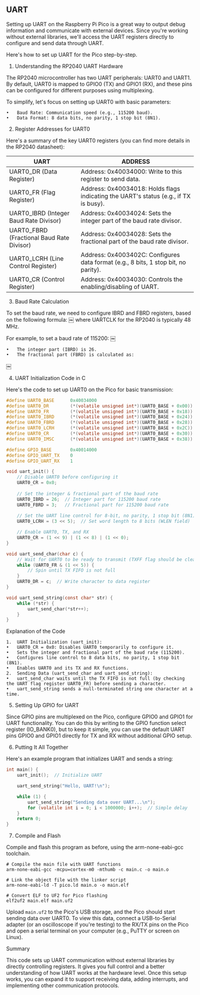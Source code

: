 ## UART

Setting up UART on the Raspberry Pi Pico is a great way to output debug information and communicate with external devices. Since you're working without external libraries, we'll access the UART registers directly to configure and send data through UART.

Here's how to set up UART for the Pico step-by-step.

1. Understanding the RP2040 UART Hardware

The RP2040 microcontroller has two UART peripherals: UART0 and UART1. By default, UART0 is mapped to GPIO0 (TX) and GPIO1 (RX), and these pins can be configured for different purposes using multiplexing.

To simplify, let's focus on setting up UART0 with basic parameters:

	•	Baud Rate: Communication speed (e.g., 115200 baud).
	•	Data Format: 8 data bits, no parity, 1 stop bit (8N1).

2. Register Addresses for UART0

Here's a summary of the key UART0 registers (you can find more details in the RP2040 datasheet):

| UART | ADDRESS |
|-|-|
| UART0_DR (Data Register) |  Address: 0x40034000: Write to this register to send data. |
| UART0_FR (Flag Register) |  Address: 0x40034018: Holds flags indicating the UART's status (e.g., if TX is busy). |
| UART0_IBRD (Integer Baud Rate Divisor) |  Address: 0x40034024: Sets the integer part of the baud rate divisor. |
| UART0_FBRD (Fractional Baud Rate Divisor) |  Address: 0x40034028: Sets the fractional part of the baud rate divisor. |
| UART0_LCRH (Line Control Register) |  Address: 0x4003402C: Configures data format (e.g., 8 bits, 1 stop bit, no parity). |
| UART0_CR (Control Register) |  Address: 0x40034030: Controls the enabling/disabling of UART. |

3. Baud Rate Calculation

To set the baud rate, we need to configure IBRD and FBRD registers, based on the following formula:
￼
where UARTCLK for the RP2040 is typically 48 MHz.

For example, to set a baud rate of 115200:
￼

	•	The integer part (IBRD) is 26.
	•	The fractional part (FBRD) is calculated as:
￼

4. UART Initialization Code in C

Here's the code to set up UART0 on the Pico for basic transmission:

```c
#define UART0_BASE      0x40034000
#define UART0_DR        (*(volatile unsigned int*)(UART0_BASE + 0x00))
#define UART0_FR        (*(volatile unsigned int*)(UART0_BASE + 0x18))
#define UART0_IBRD      (*(volatile unsigned int*)(UART0_BASE + 0x24))
#define UART0_FBRD      (*(volatile unsigned int*)(UART0_BASE + 0x28))
#define UART0_LCRH      (*(volatile unsigned int*)(UART0_BASE + 0x2C))
#define UART0_CR        (*(volatile unsigned int*)(UART0_BASE + 0x30))
#define UART0_IMSC      (*(volatile unsigned int*)(UART0_BASE + 0x38))

#define GPIO_BASE       0x40014000
#define GPIO_UART_TX    0
#define GPIO_UART_RX    1

void uart_init() {
    // Disable UART0 before configuring it
    UART0_CR = 0x0;
    
    // Set the integer & fractional part of the baud rate
    UART0_IBRD = 26;  // Integer part for 115200 baud rate
    UART0_FBRD = 3;   // Fractional part for 115200 baud rate
    
    // Set the UART line control for 8-bit, no parity, 1 stop bit (8N1)
    UART0_LCRH = (3 << 5);  // Set word length to 8 bits (WLEN field)

    // Enable UART0, TX, and RX
    UART0_CR = (1 << 9) | (1 << 8) | (1 << 0);
}

void uart_send_char(char c) {
    // Wait for UART0 to be ready to transmit (TXFF flag should be clear)
    while (UART0_FR & (1 << 5)) {
        // Spin until TX FIFO is not full
    }
    UART0_DR = c;  // Write character to data register
}

void uart_send_string(const char* str) {
    while (*str) {
        uart_send_char(*str++);
    }
}
```

Explanation of the Code

	1.	UART Initialization (uart_init):
	•	UART0_CR = 0x0: Disables UART0 temporarily to configure it.
	•	Sets the integer and fractional part of the baud rate (115200).
	•	Configures line control to 8 data bits, no parity, 1 stop bit (8N1).
	•	Enables UART0 and its TX and RX functions.
	2.	Sending Data (uart_send_char and uart_send_string):
	•	uart_send_char waits until the TX FIFO is not full (by checking the UART flag register UART0_FR) before sending a character.
	•	uart_send_string sends a null-terminated string one character at a time.

5. Setting Up GPIO for UART

Since GPIO pins are multiplexed on the Pico, configure GPIO0 and GPIO1 for UART functionality. You can do this by writing to the GPIO function select register (IO_BANK0), but to keep it simple, you can use the default UART pins GPIO0 and GPIO1 directly for TX and RX without additional GPIO setup.

6. Putting It All Together

Here's an example program that initializes UART and sends a string:

```c
int main() {
    uart_init();  // Initialize UART

    uart_send_string("Hello, UART!\n");

    while (1) {
        uart_send_string("Sending data over UART...\n");
        for (volatile int i = 0; i < 1000000; i++);  // Simple delay
    }
    return 0;
}
```

7. Compile and Flash

Compile and flash this program as before, using the arm-none-eabi-gcc toolchain.

```shell
# Compile the main file with UART functions
arm-none-eabi-gcc -mcpu=cortex-m0 -mthumb -c main.c -o main.o

# Link the object file with the linker script
arm-none-eabi-ld -T pico.ld main.o -o main.elf

# Convert ELF to UF2 for Pico flashing
elf2uf2 main.elf main.uf2
```

Upload `main.uf2` to the Pico's USB storage, and the Pico should start sending data over UART0. To view this data, connect a USB-to-Serial adapter (or an oscilloscope if you're testing) to the RX/TX pins on the Pico and open a serial terminal on your computer (e.g., PuTTY or screen on Linux).

Summary

This code sets up UART communication without external libraries by directly controlling registers. It gives you full control and a better understanding of how UART works at the hardware level. Once this setup works, you can expand it to support receiving data, adding interrupts, and implementing other communication protocols.
